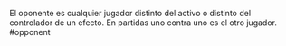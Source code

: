 El oponente es cualquier jugador distinto del activo o distinto del controlador de un efecto. En partidas uno contra uno es el otro jugador.
#opponent